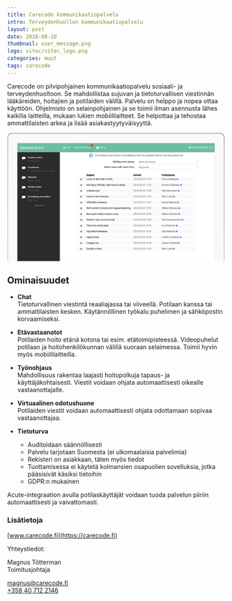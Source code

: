 ```yaml
---
title: Carecode kommunikaatiopalvelu
intro: Terveydenhuollon kommunikaatiopalvelu
layout: post
date: 2018-08-20
thumbnail: user_message.png
logo: vitec/vitec_logo.png
categories: muut
tags: carecode
---
```


Carecode on pilvipohjainen kommunikaatiopalvelu sosiaali- ja terveydenhuoltoon. Se mahdollistaa sujuvan ja tietoturvallisen viestinnän lääkäreiden, hoitajien ja potilaiden välillä. Palvelu on helppo ja nopea ottaa käyttöön. Ohjelmisto on selainpohjainen ja se toimii ilman asennusta lähes kaikilla laitteilla, mukaan lukien mobiililaitteet. Se helpottaa ja tehostaa ammattilaisten arkea ja lisää asiakastyytyväisyyttä.

![Carecode screenshot](/portfolio/carecode/screenshot.png)

## Ominaisuudet

* **Chat**  
Tietoturvallinen viestintä reaaliajassa tai viiveellä. Potilaan kanssa tai ammattilaisten kesken. Käytännöllinen työkalu puhelimen ja sähköpostin korvaamiseksi.  

* **Etävastaanotot**  
Potilaiden hoito etänä kotona tai esim. etätoimipisteessä. Videopuhelut potilaan ja hoitohenkilökunnan välillä suoraan selaimessa. Toimii hyvin myös mobiililaitteilla.  

* **Työnohjaus**  
Mahdollisuus rakentaa laajasti hoitopolkuja tapaus- ja käyttäjäkohtaisesti. Viestit voidaan ohjata automaattisesti oikealle vastaanottajalle.  

* **Virtuaalinen odotushuone**  
Potilaiden viestit voidaan automaattisesti ohjata odottamaan sopivaa vastaanottajaa.  

* **Tietoturva**
  - Auditoidaan säännöllisesti
  - Palvelu tarjotaan Suomesta (ei ulkomaalaisia palvelimia)
  - Rekisteri on asiakkaan, täten myös tiedot
  - Tuottamisessa ei käytetä kolmansien osapuolien sovelluksia, jotka pääsisivät käsiksi tietoihin
  - GDPR:n mukainen
  

  

Acute-integraation avulla potilaskäyttäjät voidaan tuoda palvelun piiriin automaattisesti ja vaivattomasti.  


### Lisätietoja

[www.carecode.fi](https://carecode.fi)

Yhteystiedot:  

Magnus Tötterman  
Toimitusjohtaja  

[magnus@carecode.fi](mailto://magnus@carecode.fi)  
[+358 40 712 2146](tel://+358407122146)
